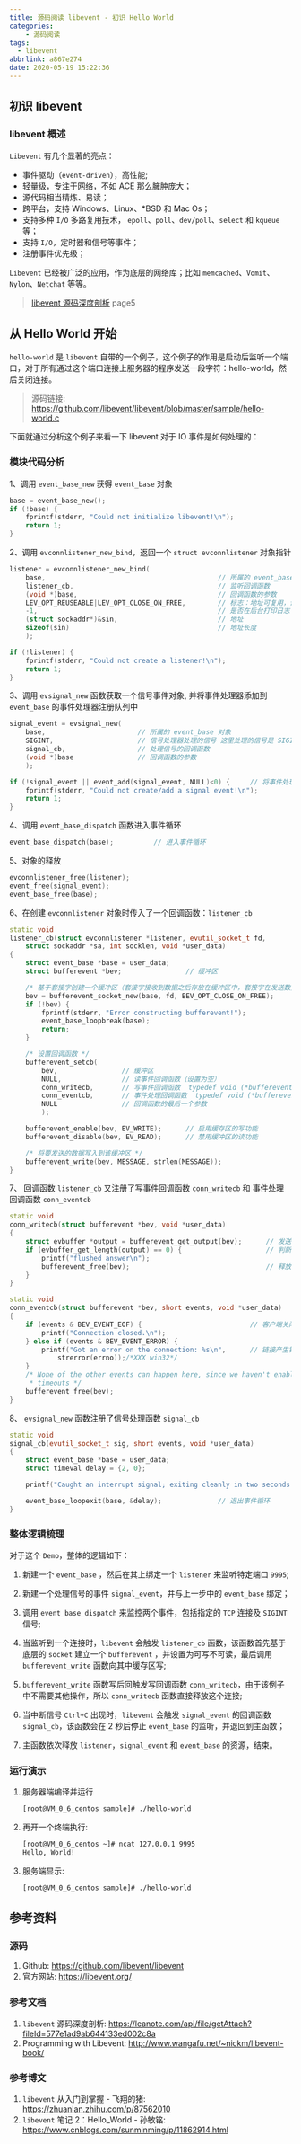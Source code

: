 ```yaml
---
title: 源码阅读 libevent - 初识 Hello World
categories:
    - 源码阅读
tags:
  - libevent
abbrlink: a867e274
date: 2020-05-19 15:22:36
---
```


## 初识 libevent

### libevent 概述

`Libevent` 有几个显著的亮点：

- 事件驱动（`event-driven`），高性能;
- 轻量级，专注于网络，不如 ACE 那么臃肿庞大；
- 源代码相当精炼、易读；
- 跨平台，支持 Windows、Linux、*BSD 和 Mac Os；
- 支持多种 `I/O` 多路复用技术， `epoll`、`poll`、`dev/poll`、`select` 和 `kqueue` 等；
- 支持 `I/O`，定时器和信号等事件；
- 注册事件优先级；

`Libevent` 已经被广泛的应用，作为底层的网络库；比如 `memcached`、`Vomit`、`Nylon`、`Netchat` 等等。

<!-- more -->

> [libevent 源码深度剖析](https://leanote.com/api/file/getAttach?fileId=577e1ad9ab644133ed002c8a) page5

## 从 Hello World 开始

`hello-world` 是 `libevent` 自带的一个例子，这个例子的作用是启动后监听一个端口，对于所有通过这个端口连接上服务器的程序发送一段字符：hello-world，然后关闭连接。

> 源码链接: <https://github.com/libevent/libevent/blob/master/sample/hello-world.c>

下面就通过分析这个例子来看一下 libevent 对于 IO 事件是如何处理的：

### 模块代码分析

1、调用 `event_base_new` 获得 `event_base` 对象

``` cpp
base = event_base_new();
if (!base) {
    fprintf(stderr, "Could not initialize libevent!\n");
    return 1;
}
```

2、调用 `evconnlistener_new_bind`，返回一个 `struct evconnlistener` 对象指针

``` cpp
listener = evconnlistener_new_bind(
    base,                                           // 所属的 event_base 对象
    listener_cb,                                    // 监听回调函数
    (void *)base,                                   // 回调函数的参数
    LEV_OPT_REUSEABLE|LEV_OPT_CLOSE_ON_FREE,        // 标志：地址可复用，调用 exec 的时候关闭套接字
    -1,                                             // 是否在后台打印日志
    (struct sockaddr*)&sin,                         // 地址
    sizeof(sin)                                     // 地址长度
    );

if (!listener) {
    fprintf(stderr, "Could not create a listener!\n");
    return 1;
}
```

3、调用 `evsignal_new` 函数获取一个信号事件对象, 并将事件处理器添加到 `event_base` 的事件处理器注册队列中

``` cpp
signal_event = evsignal_new(
    base,                       // 所属的 event_base 对象
    SIGINT,                     // 信号处理器处理的信号 这里处理的信号是 SIGINT
    signal_cb,                  // 处理信号的回调函数
    (void *)base                // 回调函数的参数
    );

if (!signal_event || event_add(signal_event, NULL)<0) {     // 将事件处理器添加到 event_base 的事件处理器注册队列中
    fprintf(stderr, "Could not create/add a signal event!\n");
    return 1;
}
```

4、调用 `event_base_dispatch` 函数进入事件循环

``` cpp
event_base_dispatch(base);          // 进入事件循环
```

5、对象的释放

``` cpp
evconnlistener_free(listener);
event_free(signal_event);
event_base_free(base);
```

6、在创建 `evconnlistener` 对象时传入了一个回调函数：`listener_cb`

``` cpp
static void
listener_cb(struct evconnlistener *listener, evutil_socket_t fd,
    struct sockaddr *sa, int socklen, void *user_data)
{
    struct event_base *base = user_data;
    struct bufferevent *bev;                // 缓冲区

    /* 基于套接字创建一个缓冲区（套接字接收到数据之后存放在缓冲区中，套接字在发送数据之前先将数据存放在缓冲区中） */
    bev = bufferevent_socket_new(base, fd, BEV_OPT_CLOSE_ON_FREE);
    if (!bev) {
        fprintf(stderr, "Error constructing bufferevent!");
        event_base_loopbreak(base);
        return;
    }

    /* 设置回调函数 */
    bufferevent_setcb(
        bev,                // 缓冲区
        NULL,               // 读事件回调函数（设置为空）
        conn_writecb,       // 写事件回调函数  typedef void (*bufferevent_data_cb)(struct bufferevent *bev, void *ctx);
        conn_eventcb,       // 事件处理回调函数  typedef void (*bufferevent_event_cb)(struct bufferevent *bev, short what, void *ctx);
        NULL                // 回调函数的最后一个参数
        );

    bufferevent_enable(bev, EV_WRITE);      // 启用缓存区的写功能
    bufferevent_disable(bev, EV_READ);      // 禁用缓冲区的读功能

    /* 将要发送的数据写入到该缓冲区 */
    bufferevent_write(bev, MESSAGE, strlen(MESSAGE));
}
```

7、 回调函数 `listener_cb` 又注册了写事件回调函数 `conn_writecb` 和 事件处理回调函数 `conn_eventcb`

``` cpp
static void
conn_writecb(struct bufferevent *bev, void *user_data)
{
    struct evbuffer *output = bufferevent_get_output(bev);      // 发送缓冲器中的数据
    if (evbuffer_get_length(output) == 0) {                     // 判断数据是否已经发送成功 为 0 代表发送成功
        printf("flushed answer\n");
        bufferevent_free(bev);                                  // 释放缓冲区
    }
}

static void
conn_eventcb(struct bufferevent *bev, short events, void *user_data)
{
    if (events & BEV_EVENT_EOF) {                           // 客户端关闭
        printf("Connection closed.\n");
    } else if (events & BEV_EVENT_ERROR) {
        printf("Got an error on the connection: %s\n",      // 链接产生错误
            strerror(errno));/*XXX win32*/
    }
    /* None of the other events can happen here, since we haven't enabled
     * timeouts */
    bufferevent_free(bev);
}
```

8、 `evsignal_new` 函数注册了信号处理函数 `signal_cb`

``` cpp
static void
signal_cb(evutil_socket_t sig, short events, void *user_data)
{
    struct event_base *base = user_data;
    struct timeval delay = {2, 0};

    printf("Caught an interrupt signal; exiting cleanly in two seconds.\n");

    event_base_loopexit(base, &delay);              // 退出事件循环
}
```

### 整体逻辑梳理

对于这个 `Demo`，整体的逻辑如下：

1. 新建一个 `event_base` ，然后在其上绑定一个 `listener` 来监听特定端口 `9995`;

2. 新建一个处理信号的事件 `signal_event`，并与上一步中的 `event_base` 绑定；

3. 调用 `event_base_dispatch` 来监控两个事件，包括指定的 `TCP` 连接及 `SIGINT` 信号;

4. 当监听到一个连接时，`libevent` 会触发 `listener_cb` 函数，该函数首先基于底层的 `socket` 建立一个 `bufferevent` ，并设置为可写不可读，最后调用 `bufferevent_write` 函数向其中缓存区写;

5. `bufferevent_write` 函数写后回触发写回调函数 `conn_writecb`，由于该例子中不需要其他操作，所以 `conn_writecb` 函数直接释放这个连接;

6. 当中断信号 `Ctrl+C` 出现时，`libevent` 会触发 `signal_event` 的回调函数 `signal_cb`，该函数会在 2 秒后停止 `event_base` 的监听，并退回到主函数；

7. 主函数依次释放 `listener`，`signal_event` 和 `event_base` 的资源，结束。

### 运行演示

1. 服务器端编译并运行

    ``` bash
    [root@VM_0_6_centos sample]# ./hello-world
    ```

2. 再开一个终端执行:

    ``` bash
    [root@VM_0_6_centos ~]# ncat 127.0.0.1 9995
    Hello, World!
    ```

3. 服务端显示:

    ``` bash
    [root@VM_0_6_centos sample]# ./hello-world

    ```

## 参考资料

### 源码

1. Github: <https://github.com/libevent/libevent>
2. 官方网站: <https://libevent.org/>

### 参考文档

1. `libevent` 源码深度剖析: <https://leanote.com/api/file/getAttach?fileId=577e1ad9ab644133ed002c8a>
2. Programming with Libevent: <http://www.wangafu.net/~nickm/libevent-book/>

### 参考博文

1. `libevent` 从入门到掌握 - 飞翔的猪: <https://zhuanlan.zhihu.com/p/87562010>
2. `libevent` 笔记 2：Hello_World - 孙敏铭: <https://www.cnblogs.com/sunminming/p/11862914.html>
